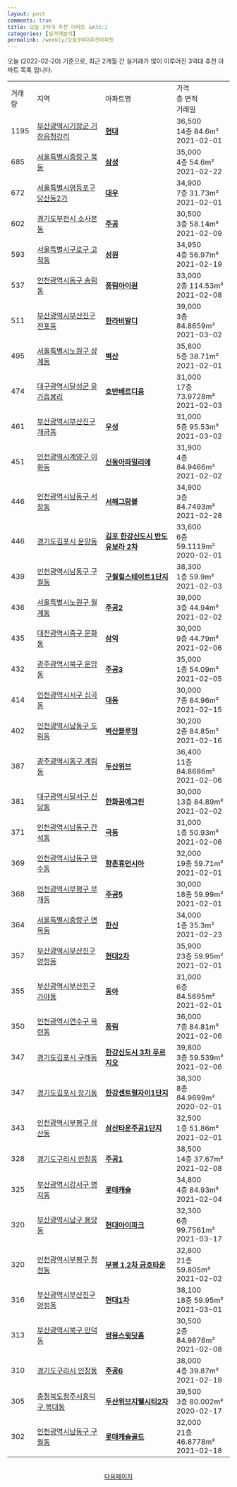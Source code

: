 ```yaml
---
layout: post
comments: true
title: 오늘 3억대 추천 아파트 &#35;1
categories: [실거래분석]
permalink: /weekly/오늘3억대추천아파트
---
```


오늘 (2022-02-20) 기준으로, 최근 2개월 간 실거래가 많이 이루어진 3억대 추천 아파트 목록 입니다.

<table class="sortable">
  <tr>
    <td>거래량</td>
    <td>지역</td>
    <td>아파트명</td>
    <td>가격<br>층 면적<br>거래일</td>
  </tr>

  <tr class="item">
    <td>1195</td>
    <td><a href="/apt/부산광역시기장군기장읍청강리">부산광역시기장군 기장읍청강리</a></td>
    <td style="font-weight: bold;"><a href="/apt/부산광역시기장군기장읍청강리현대">현대</a></td>
    <td>36,500<br>14층  84.6m²<br>2021-02-01</td>
  </tr>

  <tr class="item">
    <td>685</td>
    <td><a href="/apt/서울특별시중랑구묵동">서울특별시중랑구 묵동</a></td>
    <td style="font-weight: bold;"><a href="/apt/서울특별시중랑구묵동삼성">삼성</a></td>
    <td>35,000<br>4층  54.6m²<br>2021-02-22</td>
  </tr>

  <tr class="item">
    <td>672</td>
    <td><a href="/apt/서울특별시영등포구당산동2가">서울특별시영등포구 당산동2가</a></td>
    <td style="font-weight: bold;"><a href="/apt/서울특별시영등포구당산동2가대우">대우</a></td>
    <td>34,900<br>7층  31.73m²<br>2021-02-01</td>
  </tr>

  <tr class="item">
    <td>602</td>
    <td><a href="/apt/경기도부천시소사본동">경기도부천시 소사본동</a></td>
    <td style="font-weight: bold;"><a href="/apt/경기도부천시소사본동주공">주공</a></td>
    <td>30,500<br>3층  58.14m²<br>2021-02-09</td>
  </tr>

  <tr class="item">
    <td>593</td>
    <td><a href="/apt/서울특별시구로구고척동">서울특별시구로구 고척동</a></td>
    <td style="font-weight: bold;"><a href="/apt/서울특별시구로구고척동성원">성원</a></td>
    <td>34,950<br>4층  56.97m²<br>2021-02-19</td>
  </tr>

  <tr class="item">
    <td>537</td>
    <td><a href="/apt/인천광역시동구송림동">인천광역시동구 송림동</a></td>
    <td style="font-weight: bold;"><a href="/apt/인천광역시동구송림동풍림아이원">풍림아이원</a></td>
    <td>33,000<br>2층  114.53m²<br>2021-02-08</td>
  </tr>

  <tr class="item">
    <td>511</td>
    <td><a href="/apt/부산광역시부산진구전포동">부산광역시부산진구 전포동</a></td>
    <td style="font-weight: bold;"><a href="/apt/부산광역시부산진구전포동한라비발디">한라비발디</a></td>
    <td>39,000<br>3층  84.8659m²<br>2021-03-02</td>
  </tr>

  <tr class="item">
    <td>495</td>
    <td><a href="/apt/서울특별시노원구상계동">서울특별시노원구 상계동</a></td>
    <td style="font-weight: bold;"><a href="/apt/서울특별시노원구상계동벽산">벽산</a></td>
    <td>35,800<br>5층  38.71m²<br>2021-02-01</td>
  </tr>

  <tr class="item">
    <td>474</td>
    <td><a href="/apt/대구광역시달성군유가읍봉리">대구광역시달성군 유가읍봉리</a></td>
    <td style="font-weight: bold;"><a href="/apt/대구광역시달성군유가읍봉리호반베르디움">호반베르디움</a></td>
    <td>31,000<br>17층  73.9728m²<br>2021-02-03</td>
  </tr>

  <tr class="item">
    <td>461</td>
    <td><a href="/apt/부산광역시부산진구개금동">부산광역시부산진구 개금동</a></td>
    <td style="font-weight: bold;"><a href="/apt/부산광역시부산진구개금동우성">우성</a></td>
    <td>31,000<br>5층  95.53m²<br>2021-03-02</td>
  </tr>

  <tr class="item">
    <td>451</td>
    <td><a href="/apt/인천광역시계양구이화동">인천광역시계양구 이화동</a></td>
    <td style="font-weight: bold;"><a href="/apt/인천광역시계양구이화동신동아파밀리에">신동아파밀리에</a></td>
    <td>31,900<br>4층  84.9466m²<br>2021-02-02</td>
  </tr>

  <tr class="item">
    <td>446</td>
    <td><a href="/apt/인천광역시남동구서창동">인천광역시남동구 서창동</a></td>
    <td style="font-weight: bold;"><a href="/apt/인천광역시남동구서창동서해그랑블">서해그랑블</a></td>
    <td>34,900<br>3층  84.7493m²<br>2021-02-28</td>
  </tr>

  <tr class="item">
    <td>446</td>
    <td><a href="/apt/경기도김포시운양동">경기도김포시 운양동</a></td>
    <td style="font-weight: bold;"><a href="/apt/경기도김포시운양동김포한강신도시반도유보라2차">김포 한강신도시 반도유보라 2차</a></td>
    <td>33,600<br>6층  59.1119m²<br>2020-02-01</td>
  </tr>

  <tr class="item">
    <td>439</td>
    <td><a href="/apt/인천광역시남동구구월동">인천광역시남동구 구월동</a></td>
    <td style="font-weight: bold;"><a href="/apt/인천광역시남동구구월동구월힐스테이트1단지">구월힐스테이트1단지</a></td>
    <td>38,300<br>1층  59.9m²<br>2021-02-03</td>
  </tr>

  <tr class="item">
    <td>436</td>
    <td><a href="/apt/서울특별시노원구월계동">서울특별시노원구 월계동</a></td>
    <td style="font-weight: bold;"><a href="/apt/서울특별시노원구월계동주공2">주공2</a></td>
    <td>39,000<br>3층  44.94m²<br>2021-02-02</td>
  </tr>

  <tr class="item">
    <td>435</td>
    <td><a href="/apt/대전광역시중구문화동">대전광역시중구 문화동</a></td>
    <td style="font-weight: bold;"><a href="/apt/대전광역시중구문화동삼익">삼익</a></td>
    <td>30,000<br>9층  44.79m²<br>2021-02-06</td>
  </tr>

  <tr class="item">
    <td>432</td>
    <td><a href="/apt/광주광역시북구운암동">광주광역시북구 운암동</a></td>
    <td style="font-weight: bold;"><a href="/apt/광주광역시북구운암동주공3">주공3</a></td>
    <td>35,000<br>1층  54.09m²<br>2021-02-05</td>
  </tr>

  <tr class="item">
    <td>414</td>
    <td><a href="/apt/인천광역시서구심곡동">인천광역시서구 심곡동</a></td>
    <td style="font-weight: bold;"><a href="/apt/인천광역시서구심곡동대동">대동</a></td>
    <td>30,000<br>7층  84.96m²<br>2021-02-15</td>
  </tr>

  <tr class="item">
    <td>402</td>
    <td><a href="/apt/인천광역시남동구도림동">인천광역시남동구 도림동</a></td>
    <td style="font-weight: bold;"><a href="/apt/인천광역시남동구도림동벽산블루밍">벽산블루밍</a></td>
    <td>30,200<br>2층  84.85m²<br>2021-02-16</td>
  </tr>

  <tr class="item">
    <td>387</td>
    <td><a href="/apt/광주광역시동구계림동">광주광역시동구 계림동</a></td>
    <td style="font-weight: bold;"><a href="/apt/광주광역시동구계림동두산위브">두산위브</a></td>
    <td>36,400<br>11층  84.8686m²<br>2021-02-06</td>
  </tr>

  <tr class="item">
    <td>381</td>
    <td><a href="/apt/대구광역시달서구신당동">대구광역시달서구 신당동</a></td>
    <td style="font-weight: bold;"><a href="/apt/대구광역시달서구신당동한화꿈에그린">한화꿈에그린</a></td>
    <td>30,000<br>13층  84.89m²<br>2021-02-02</td>
  </tr>

  <tr class="item">
    <td>371</td>
    <td><a href="/apt/인천광역시남동구간석동">인천광역시남동구 간석동</a></td>
    <td style="font-weight: bold;"><a href="/apt/인천광역시남동구간석동극동">극동</a></td>
    <td>31,000<br>1층  50.93m²<br>2021-02-06</td>
  </tr>

  <tr class="item">
    <td>369</td>
    <td><a href="/apt/인천광역시남동구만수동">인천광역시남동구 만수동</a></td>
    <td style="font-weight: bold;"><a href="/apt/인천광역시남동구만수동향촌휴먼시아">향촌휴먼시아</a></td>
    <td>32,000<br>19층  59.71m²<br>2021-02-01</td>
  </tr>

  <tr class="item">
    <td>368</td>
    <td><a href="/apt/인천광역시부평구부개동">인천광역시부평구 부개동</a></td>
    <td style="font-weight: bold;"><a href="/apt/인천광역시부평구부개동주공5">주공5</a></td>
    <td>30,000<br>18층  59.99m²<br>2021-02-01</td>
  </tr>

  <tr class="item">
    <td>364</td>
    <td><a href="/apt/서울특별시중랑구면목동">서울특별시중랑구 면목동</a></td>
    <td style="font-weight: bold;"><a href="/apt/서울특별시중랑구면목동한신">한신</a></td>
    <td>34,000<br>1층  35.3m²<br>2021-02-23</td>
  </tr>

  <tr class="item">
    <td>357</td>
    <td><a href="/apt/부산광역시부산진구양정동">부산광역시부산진구 양정동</a></td>
    <td style="font-weight: bold;"><a href="/apt/부산광역시부산진구양정동현대2차">현대2차</a></td>
    <td>35,900<br>23층  59.95m²<br>2021-02-01</td>
  </tr>

  <tr class="item">
    <td>355</td>
    <td><a href="/apt/부산광역시부산진구가야동">부산광역시부산진구 가야동</a></td>
    <td style="font-weight: bold;"><a href="/apt/부산광역시부산진구가야동동아">동아</a></td>
    <td>31,000<br>6층  84.5695m²<br>2021-02-01</td>
  </tr>

  <tr class="item">
    <td>350</td>
    <td><a href="/apt/인천광역시연수구옥련동">인천광역시연수구 옥련동</a></td>
    <td style="font-weight: bold;"><a href="/apt/인천광역시연수구옥련동풍림">풍림</a></td>
    <td>36,000<br>7층  84.81m²<br>2021-02-06</td>
  </tr>

  <tr class="item">
    <td>347</td>
    <td><a href="/apt/경기도김포시구래동">경기도김포시 구래동</a></td>
    <td style="font-weight: bold;"><a href="/apt/경기도김포시구래동한강신도시3차푸르지오">한강신도시 3차 푸르지오</a></td>
    <td>39,800<br>3층  59.539m²<br>2021-02-06</td>
  </tr>

  <tr class="item">
    <td>347</td>
    <td><a href="/apt/경기도김포시장기동">경기도김포시 장기동</a></td>
    <td style="font-weight: bold;"><a href="/apt/경기도김포시장기동한강센트럴자이1단지">한강센트럴자이1단지</a></td>
    <td>38,300<br>8층  84.9699m²<br>2020-02-01</td>
  </tr>

  <tr class="item">
    <td>343</td>
    <td><a href="/apt/인천광역시부평구삼산동">인천광역시부평구 삼산동</a></td>
    <td style="font-weight: bold;"><a href="/apt/인천광역시부평구삼산동삼산타운주공1단지">삼산타운주공1단지</a></td>
    <td>32,500<br>1층  51.86m²<br>2021-02-01</td>
  </tr>

  <tr class="item">
    <td>328</td>
    <td><a href="/apt/경기도구리시인창동">경기도구리시 인창동</a></td>
    <td style="font-weight: bold;"><a href="/apt/경기도구리시인창동주공1">주공1</a></td>
    <td>38,500<br>14층  37.67m²<br>2021-02-08</td>
  </tr>

  <tr class="item">
    <td>325</td>
    <td><a href="/apt/부산광역시강서구명지동">부산광역시강서구 명지동</a></td>
    <td style="font-weight: bold;"><a href="/apt/부산광역시강서구명지동롯데캐슬">롯데캐슬</a></td>
    <td>34,800<br>4층  84.93m²<br>2021-02-04</td>
  </tr>

  <tr class="item">
    <td>320</td>
    <td><a href="/apt/부산광역시남구용당동">부산광역시남구 용당동</a></td>
    <td style="font-weight: bold;"><a href="/apt/부산광역시남구용당동현대아이파크">현대아이파크</a></td>
    <td>32,300<br>6층  99.7561m²<br>2021-03-17</td>
  </tr>

  <tr class="item">
    <td>320</td>
    <td><a href="/apt/인천광역시부평구청천동">인천광역시부평구 청천동</a></td>
    <td style="font-weight: bold;"><a href="/apt/인천광역시부평구청천동부평1,2차금호타운">부평 1,2차 금호타운</a></td>
    <td>32,800<br>21층  59.805m²<br>2021-02-02</td>
  </tr>

  <tr class="item">
    <td>316</td>
    <td><a href="/apt/부산광역시부산진구양정동">부산광역시부산진구 양정동</a></td>
    <td style="font-weight: bold;"><a href="/apt/부산광역시부산진구양정동현대1차">현대1차</a></td>
    <td>38,100<br>18층  59.95m²<br>2021-03-01</td>
  </tr>

  <tr class="item">
    <td>313</td>
    <td><a href="/apt/부산광역시북구만덕동">부산광역시북구 만덕동</a></td>
    <td style="font-weight: bold;"><a href="/apt/부산광역시북구만덕동쌍용스윗닷홈">쌍용스윗닷홈</a></td>
    <td>30,500<br>2층  84.9876m²<br>2021-02-08</td>
  </tr>

  <tr class="item">
    <td>310</td>
    <td><a href="/apt/경기도구리시인창동">경기도구리시 인창동</a></td>
    <td style="font-weight: bold;"><a href="/apt/경기도구리시인창동주공6">주공6</a></td>
    <td>38,000<br>4층  39.87m²<br>2021-02-19</td>
  </tr>

  <tr class="item">
    <td>305</td>
    <td><a href="/apt/충청북도청주시흥덕구복대동">충청북도청주시흥덕구 복대동</a></td>
    <td style="font-weight: bold;"><a href="/apt/충청북도청주시흥덕구복대동두산위브지웰시티2차">두산위브지웰시티2차</a></td>
    <td>39,500<br>3층  80.002m²<br>2020-02-17</td>
  </tr>

  <tr class="item">
    <td>302</td>
    <td><a href="/apt/인천광역시남동구구월동">인천광역시남동구 구월동</a></td>
    <td style="font-weight: bold;"><a href="/apt/인천광역시남동구구월동롯데캐슬골드">롯데캐슬골드</a></td>
    <td>32,000<br>21층  46.8778m²<br>2021-02-18</td>
  </tr>

  <tr>
      <script async src="https://pagead2.googlesyndication.com/pagead/js/adsbygoogle.js?client=ca-pub-3485438051770037"
          crossorigin="anonymous"></script>
      <ins class="adsbygoogle"
          style="display:block"
          data-ad-format="fluid"
          data-ad-layout-key="-fb+5w+4e-db+86"
          data-ad-client="ca-pub-3485438051770037"
          data-ad-slot="1827090281"></ins>
      <script>
          (adsbygoogle = window.adsbygoogle || []).push({});
      </script>
  </tr>
    
</table>

<br>
<center><a href="/weekly/오늘3억대추천아파트2">다음페이지</a></center>
<br><br>
